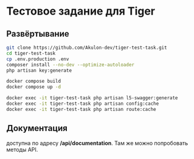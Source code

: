 # Тестовое задание для Tiger

## Развёртывание

```bash
git clone https://github.com/Akulon-dev/tiger-test-task.git
cd tiger-test-task
cp .env.production .env
composer install --no-dev --optimize-autoloader
php artisan key:generate

docker compose build
docker compose up -d

docker exec -it tiger-test-task php artisan l5-swagger:generate
docker exec -it tiger-test-task php artisan config:cache
docker exec -it tiger-test-task php artisan route:cache
```

## Документация
доступна по адресу **/api/documentation**. Там же можно попробовать методы API.


